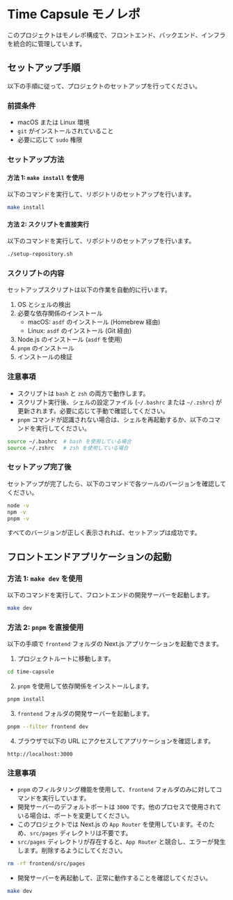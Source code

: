 # Time Capsule モノレポ

このプロジェクトはモノレポ構成で、フロントエンド、バックエンド、インフラを統合的に管理しています。

## セットアップ手順

以下の手順に従って、プロジェクトのセットアップを行ってください。

### 前提条件

- macOS または Linux 環境
- `git` がインストールされていること
- 必要に応じて `sudo` 権限

### セットアップ方法

#### 方法 1: `make install` を使用

以下のコマンドを実行して、リポジトリのセットアップを行います。

```bash
make install
```

#### 方法 2: スクリプトを直接実行

以下のコマンドを実行して、リポジトリのセットアップを行います。

```bash
./setup-repository.sh
```

### スクリプトの内容

セットアップスクリプトは以下の作業を自動的に行います。

1. OS とシェルの検出
2. 必要な依存関係のインストール
   - macOS: `asdf` のインストール (Homebrew 経由)
   - Linux: `asdf` のインストール (Git 経由)
3. Node.js のインストール (`asdf` を使用)
4. `pnpm` のインストール
5. インストールの検証

### 注意事項

- スクリプトは `bash` と `zsh` の両方で動作します。
- スクリプト実行後、シェルの設定ファイル (`~/.bashrc` または `~/.zshrc`) が更新されます。必要に応じて手動で確認してください。
- `pnpm` コマンドが認識されない場合は、シェルを再起動するか、以下のコマンドを実行してください。

```bash
source ~/.bashrc  # bash を使用している場合
source ~/.zshrc   # zsh を使用している場合
```

### セットアップ完了後

セットアップが完了したら、以下のコマンドで各ツールのバージョンを確認してください。

```bash
node -v
npm -v
pnpm -v
```

すべてのバージョンが正しく表示されれば、セットアップは成功です。

## フロントエンドアプリケーションの起動

### 方法 1: `make dev` を使用

以下のコマンドを実行して、フロントエンドの開発サーバーを起動します。

```bash
make dev
```

### 方法 2: `pnpm` を直接使用

以下の手順で `frontend` フォルダの Next.js アプリケーションを起動できます。

1. プロジェクトルートに移動します。

```bash
cd time-capsule
```

2. `pnpm` を使用して依存関係をインストールします。

```bash
pnpm install
```

3. `frontend` フォルダの開発サーバーを起動します。

```bash
pnpm --filter frontend dev
```

4. ブラウザで以下の URL にアクセスしてアプリケーションを確認します。

```
http://localhost:3000
```

### 注意事項

- `pnpm` のフィルタリング機能を使用して、`frontend` フォルダのみに対してコマンドを実行しています。
- 開発サーバーのデフォルトポートは `3000` です。他のプロセスで使用されている場合は、ポートを変更してください。
- このプロジェクトでは Next.js の `App Router` を使用しています。そのため、`src/pages` ディレクトリは不要です。
- `src/pages` ディレクトリが存在すると、`App Router` と競合し、エラーが発生します。削除するようにしてください。

```bash
rm -rf frontend/src/pages
```

- 開発サーバーを再起動して、正常に動作することを確認してください。

```bash
make dev
```
